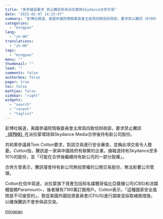 ```yaml
---
title: "美參議員要求 禁止騰訊參與派拉蒙與Skydance合併交易"
date: "2025-02-07 14:25:47"
summary: "彭博社報道，美國參議院情報委員會主席周四致信財政部，要求禁止騰訊（0700）在派拉蒙環球與Skyd..."
categories:
  - "mingpao"
lang:
  - "zh-HK"
translations:
  - "zh-HK"
tags:
  - "mingpao"
menu: ""
thumbnail: ""
lead: ""
comments: false
authorbox: false
pager: true
toc: false
mathjax: false
sidebar: "right"
widgets:
  - "search"
  - "recent"
  - "taglist"
---
```


彭博社報道，美國參議院情報委員會主席周四致信財政部，要求禁止騰訊[**（0700）**](stock1.php?code=0700)在派拉蒙環球與Skydance Media合併後持有新公司股份。


共和黨參議員Tom Cotton要求，對該交易進行安全審查，並稱此項交易令人擔憂。Cotton指，騰訊是一家與中國政府有聯繫的企業，據報道持有Skydance至多10%的股份，並「可能在合併後繼續持有新公司的一部分股權」。

合併方曾表示，騰訊僅會持有新公司無投票權的公開交易股份，無法影響公司管理。

Cotton在信中寫道，派拉蒙旗下資產包括知名媒體哥倫比亞廣播公司(CBS)和流媒體服務Paramount+，後者擁有7190萬訂閱用戶。Cotton表示，「這種國家安全風險是不可接受的」，敦促美國外國投資委員會(CFIUS)進行調查並採取補救措施，以確保騰訊不會參與該交易。

[mingpao](https://finance.mingpao.com/fin/instantf/20250207/1738908989766/%e7%be%8e%e5%8f%83%e8%ad%b0%e5%93%a1%e8%a6%81%e6%b1%82-%e7%a6%81%e6%ad%a2%e9%a8%b0%e8%a8%8a%e5%8f%83%e8%88%87%e6%b4%be%e6%8b%89%e8%92%99%e8%88%87skydance%e5%90%88%e4%bd%b5%e4%ba%a4%e6%98%93)
